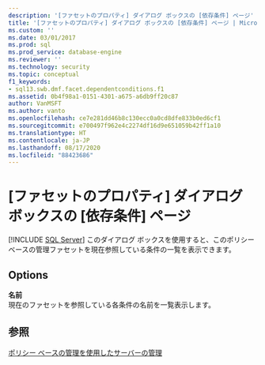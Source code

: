 ```yaml
---
description: '[ファセットのプロパティ] ダイアログ ボックスの [依存条件] ページ'
title: '[ファセットのプロパティ] ダイアログ ボックスの [依存条件] ページ | Microsoft Docs'
ms.custom: ''
ms.date: 03/01/2017
ms.prod: sql
ms.prod_service: database-engine
ms.reviewer: ''
ms.technology: security
ms.topic: conceptual
f1_keywords:
- sql13.swb.dmf.facet.dependentconditions.f1
ms.assetid: 0b4f98a1-0151-4301-a675-a6db9ff20c87
author: VanMSFT
ms.author: vanto
ms.openlocfilehash: ce7e281dd46b8c130ecc0a0cd8dfe833b0ed6cf1
ms.sourcegitcommit: e700497f962e4c2274df16d9e651059b42ff1a10
ms.translationtype: HT
ms.contentlocale: ja-JP
ms.lasthandoff: 08/17/2020
ms.locfileid: "88423686"
---
```

# <a name="facet-properties-dialog-box-dependent-conditions-page"></a>[ファセットのプロパティ] ダイアログ ボックスの [依存条件] ページ
 [!INCLUDE [SQL Server](../../includes/applies-to-version/sqlserver.md)]
  このダイアログ ボックスを使用すると、このポリシー ベースの管理ファセットを現在参照している条件の一覧を表示できます。  
  
## <a name="options"></a>Options  
 **名前**  
 現在のファセットを参照している各条件の名前を一覧表示します。  
  
## <a name="see-also"></a>参照  
 [ポリシー ベースの管理を使用したサーバーの管理](../../relational-databases/policy-based-management/administer-servers-by-using-policy-based-management.md)  
  
  
